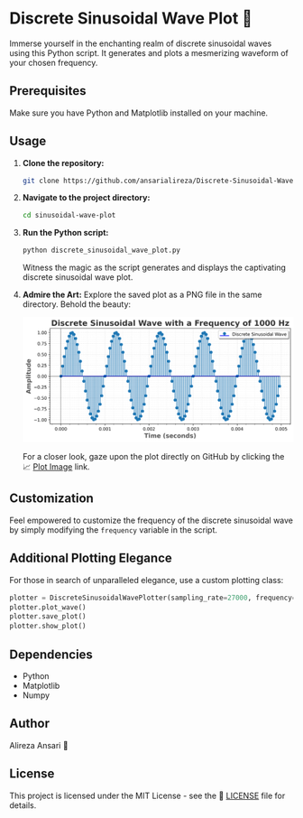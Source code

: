 # Discrete Sinusoidal Wave Plot 🌊

Immerse yourself in the enchanting realm of discrete sinusoidal waves using this Python script. It generates and plots a mesmerizing waveform of your chosen frequency.

## Prerequisites

Make sure you have Python and Matplotlib installed on your machine.

## Usage

1. **Clone the repository:**
   ```bash
   git clone https://github.com/ansarialireza/Discrete-Sinusoidal-Wave-Plot
   ```

2. **Navigate to the project directory:**
   ```bash
   cd sinusoidal-wave-plot
   ```

3. **Run the Python script:**
   ```bash
   python discrete_sinusoidal_wave_plot.py
   ```
   Witness the magic as the script generates and displays the captivating discrete sinusoidal wave plot.

4. **Admire the Art:**
   Explore the saved plot as a PNG file in the same directory. Behold the beauty:

   ![Discrete Sinusoidal Wave Plot](discrete_sinusoidal_wave_plot.png)

   For a closer look, gaze upon the plot directly on GitHub by clicking the 📈 [Plot Image](discrete_sinusoidal_wave_plot.png) link.

## Customization

Feel empowered to customize the frequency of the discrete sinusoidal wave by simply modifying the `frequency` variable in the script.

## Additional Plotting Elegance

For those in search of unparalleled elegance, use a custom plotting class:

   ```python
   plotter = DiscreteSinusoidalWavePlotter(sampling_rate=27000, frequency=1000, duration=5)
   plotter.plot_wave()
   plotter.save_plot()
   plotter.show_plot()
   ```

## Dependencies

- Python
- Matplotlib
- Numpy

## Author

Alireza Ansari 🎨

## License

This project is licensed under the MIT License - see the 📜 [LICENSE](LICENSE) file for details.
